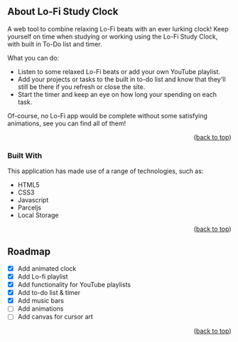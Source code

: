 <!-- ABOUT THE PROJECT -->
## About Lo-Fi Study Clock

A web tool to combine relaxing Lo-Fi beats with an ever lurking clock! Keep yourself on time when studying or working using the Lo-Fi Study Clock, with built in To-Do list and timer.

What you can do:
* Listen to some relaxed Lo-Fi beats or add your own YouTube playlist.
* Add your projects or tasks to the built in to-do list and know that they'll still be there if you refresh or close the site.
* Start the timer and keep an eye on how long your spending on each task.

Of-course, no Lo-Fi app would be complete without some satisfying animations, see you can find all of them!


<p align="right">(<a href="#readme-top">back to top</a>)</p>


### Built With

This application has made use of a range of technologies, such as:

* HTML5
* CSS3
* Javascript
* Parceljs
* Local Storage

<p align="right">(<a href="#readme-top">back to top</a>)</p>


<!-- ROADMAP -->
## Roadmap

- [x] Add animated clock
- [x] Add Lo-fi playlist
- [x] Add functionality for YouTube playlists
- [x] Add to-do list & timer
- [x] Add music bars
- [ ] Add animations
- [ ] Add canvas for cursor art

<p align="right">(<a href="#readme-top">back to top</a>)</p>

